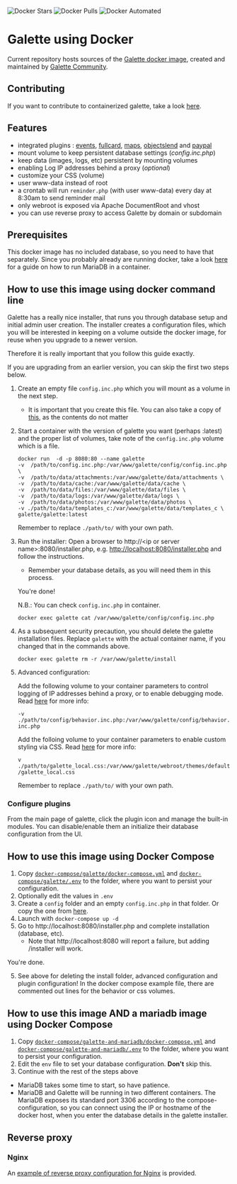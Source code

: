 ![Docker Stars](https://img.shields.io/docker/stars/galette/galette.svg) ![Docker Pulls](https://img.shields.io/docker/pulls/galette/galette.svg) ![Docker Automated](https://img.shields.io/docker/automated/galette/galette.svg)
# Galette using Docker

Current repository hosts sources of the [Galette docker image](https://hub.docker.com/repository/docker/galette/galette), created and maintained by [Galette Community](https://github.com/galette-community/).

## Contributing
If you want to contribute to containerized galette, take a look [here](./CONTRIBUTING.md).

## Features
* integrated plugins : [events](https://github.com/galette/plugin-events), [fullcard](https://github.com/galette/plugin-fullcard), [maps](https://github.com/galette/plugin-maps), [objectslend](https://github.com/galette/plugin-objectslend) and [paypal](https://github.com/galette/plugin-paypal)
* mount volume to keep persistent database settings (*config.inc.php*)
* keep data (images, logs, etc) persistent by mounting volumes
* enabling Log IP addresses behind a proxy (*optional*)
* customize your CSS (volume)
* user www-data instead of root
* a crontab will run `reminder.php` (with user www-data) every day at 8:30am to send reminder mail
* only webroot is exposed via Apache DocumentRoot and vhost
* you can use reverse proxy to access Galette by domain or subdomain

## Prerequisites
This docker image has no included database, so you need to have that separately. Since you probably already are running docker, take a look [here](https://mariadb.com/kb/en/installing-and-using-mariadb-via-docker/#creating-a-container) for a guide on how to run MariaDB in a container.

## How to use this image using docker command line
Galette has a really nice installer, that runs you through database setup and initial admin user creation. The installer creates a configuration files, which you will be interested in keeping on a volume outside the docker image, for reuse when you upgrade to a newer version.

Therefore it is really important that you follow this guide exactly.

If you are upgrading from an earlier version, you can skip the first two steps below.

1. Create an empty file `config.inc.php` which you will mount as a volume in the next step.
    - It is important that you create this file. You can also take a copy of [this](.example/config/config.inc.php), as the contents do not matter
2. Start a container with the version of galette you want (perhaps :latest) and the proper list of volumes, take note of the `config.inc.php` volume which is a file.
    ```
    docker run  -d -p 8080:80 --name galette
    -v  /path/to/config.inc.php:/var/www/galette/config/config.inc.php \
    -v  /path/to/data/attachments:/var/www/galette/data/attachments \
    -v  /path/to/data/cache:/var/www/galette/data/cache \
    -v  /path/to/data/files:/var/www/galette/data/files \
    -v  /path/to/data/logs:/var/www/galette/data/logs \
    -v  /path/to/data/photos:/var/www/galette/data/photos \
    -v ./path/to/data/templates_c:/var/www/galette/data/templates_c \
    galette/galette:latest
    ```
    Remember to replace `./path/to/` with your own path.

3. Run the installer: Open a browser to http://\<ip or server name\>:8080/installer.php, e.g. [http://localhost:8080/installer.php](http://localhost:8080/installer.php) and follow the instructions.
    - Remember your database details, as you will need them in this process.

    You're done!
    
    N.B.: You can check `config.inc.php` in container.

    `docker exec galette cat /var/www/galette/config/config.inc.php`

4. As a subsequent security precaution, you should delete the galette installation files. Replace `galette` with the actual container name, if you changed that in the commands above.

    `docker exec galette rm -r /var/www/galette/install`

5. Advanced configuration:

    Add the following volume to your container parameters to control logging of IP addresses behind a proxy, or to enable debugging mode. Read [here](https://doc.galette.eu/en/master/usermanual/avancee.html#log-ip-addresses-behind-a-proxy) for more info:

    `-v ./path/to/config/behavior.inc.php:/var/www/galette/config/behavior.inc.php`
    
    Add the folloing volume to your container parameters to enable custom styling via CSS. Read [here](https://doc.galette.eu/en/master/usermanual/avancee.html#adapt-to-your-graphical-chart) for more info:

    `v ./path/to/galette_local.css:/var/www/galette/webroot/themes/default/galette_local.css`

    Remember to replace `./path/to/` with your own path.

### Configure plugins
From the main page of galette, click the plugin icon and manage the built-in modules. You can disable/enable them an initialize their database configuration from the UI.

## How to use this image using Docker Compose
1. Copy [`docker-compose/galette/docker-compose.yml`](docker-compose/galette/docker-compose.yml) and [`docker-compose/galette/.env`](docker-compose/galette/.env) to the folder, where you want to persist your configuration.
2. Optionally edit the values in `.env`
3. Create a `config` folder and an empty `config.inc.php` in that folder. Or copy the one from [here](.example/config/config.inc.php).
4. Launch with `docker-compose up -d`
5. Go to http://localhost:8080/installer.php and complete installation (database, etc).
    - Note that http://localhost:8080 will report a failure, but adding /installer will work.

You're done.

5. See above for deleting the install folder, advanced configuration and plugin configuration! In the docker compose example file, there are commented out lines for the behavior or css volumes.

## How to use this image AND a mariadb image using Docker Compose
1. Copy [`docker-compose/galette-and-mariadb/docker-compose.yml`](docker-compose/galette-and-mariadb/docker-compose.yml) and [`docker-compose/galette-and-mariadb/.env`](docker-compose/galette-and-mariadb/.env) to the folder, where you want to persist your configuration.
2. Edit the `env` file to set your database configuration. **Don't** skip this.   
3. Continue with the rest of the steps above

- MariaDB takes some time to start, so have patience. 
- MariaDB and Galette will be running in two different containers. The MariaDB exposes its standard port 3306 according to the compose-configuration, so you can connect using the IP or hostname of the docker host, when you enter the database details in the galette installer.

## Reverse proxy
### Nginx

An [example of reverse proxy configuration for Nginx](.example/nginx/nginx.conf) is provided.
